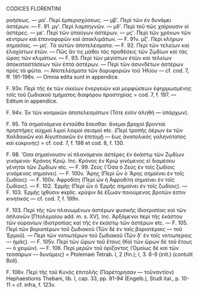 CODICES FLORENTINI

ροήσεως. — μαʹ. Περὶ ἐμπερισχύσεως. — μβʹ. Περὶ τῶν ἐν δυνάμει ἀστέρων. — F. 91. μγʹ. Περὶ λαμπηγνῶν. — μδʹ. Περὶ τοῦ πῶς χαίρουσιν οἱ ἀστέρες. — μεʹ. Περὶ τῶν ὑπαύγων ἀστέρων. — μςʹ. Περὶ τῶν χρόνων τῶν κέντρων καὶ ἐπαναφορῶν καὶ ἀποκλιμάτων. — F. 91v. μζʹ. Περὶ κλήρων σημασίας. — μηʹ. Τὰ αὐτῶν ἀποτελέσματα. — F. 92. Περὶ τῶν τελείων καὶ ἐλαχίστων ἐτῶν. — Πῶς ἂν τις μάθοι τὰς προθέσεις τῶν Ζῳδίων καὶ τὰς ὥρας τῶν κλιμάτων. — F. 93. Περὶ τῶν μεγίστων ἐτῶν καὶ τελείων ἀποκαταστάσεων τῶν ἑπτά ἀστέρων. — Περὶ τῶν ἀσυνδέτων ἀστέρων πρὸς τὰ φῶτα. — Ἀποτελέσματα τῶν δορυφοριῶν τοῦ Ἡλίου — cf. cod. 7, ff. 191-196v. — Omnia edita sunt in appendice.

F. 93v. Περὶ τῆς ἐκ τῶν οἰκείων ἐνεργειῶν καὶ μορφώσεων ἐφηρμωσμένης τοῖς τοῦ ζωδιακοῦ τμήματος διαφόρου προστηρίας = cod. 7, f. 197. — Editum in appendice.

F. 94v. Ἐκ τῶν κοσμικῶν ἀποτελεσμάτων (Τότε εἰσὶν ἀληθῆ <sic> — ὑπάρχων).

F. 95. Τὰ σημαίνόμενα ἐνταῦθα ἔσεσθαι· ἄνεμοι βροχαὶ βρονταὶ πρηστήρες αὐχμοὶ λιμοὶ λοιμοὶ σεισμοὶ etc. (Περὶ τροπῆς ἀέρων ἐκ τῶν Χαλδαικῶν καὶ Αἰγυπτιακῶν ἐν ἐπιτομῇ — ἕως ἀνατολικὸς γαληνότατος καὶ εὐκρινής) = cf. cod. 7, f. 198 et cod. 8, f. 130.

F. 98. Ὅσα σημαίνουσιν οἱ πλανόμενοι ἀστέρες ἐν ἑκάστῳ τῶν Ζῳδίων γινόμενοι· Κρόνος Κριῴ. Inc. Κρόνος ἐν Κριῴ γινόμενος εἰ διαμέσου γένηται τῶν Ζῳδίων etc. — F. 99. Ζεύς (Ὅσα ὁ Ζεύς ἐν τοῖς ζωδίοις γινόμενος σημαίνει). — F. 100v. Ἄρης (Περὶ ὧν ὁ Ἄρης σημαίνει ἐν τοῖς ζωδίοις). — F. 100v. Ἀφροδίτη (Περὶ ὧν ἡ Ἀφροδίτη σημαίνει ἐν τοῖς ζωδίοις). — F. 102. Ἑρμῆς (Περὶ ὧν ὁ Ἑρμῆς σημαίνει ἐν τοῖς ζωδίοις). — F. 103. Ἑρμῆς ἰχθύσιν explic. κρύψιν δὲ ἔξωαν ποιούμενος βροτῶν <sic> ἐστιν κινητικός — cf. cod. 7, f. 199v.

F. 103. Περὶ τῆς τῶν πλανωμένων ἀστέρων φυσικῆς ἰδιοτροπίας καὶ τῶν ἁπλανῶν [Πτολεμαίου add. m. s. XV]. Inc. Ἀρξάμενοι περὶ τῆς ἑκάστου τῶν οὐρανίων ἰδιοτροπίας καὶ τῆς ἐν ἑκάστῳ τῶν ἀστέρων etc. — F. 105. Περὶ τῶν βοριοτέρων τοῦ ζωδιακοῦ (Τῶν δὲ ἐν ταῖς βοριοτέραις — τοῦ Ἑρμοῦ). — Περὶ τῶν νοτιωτέρων τοῦ ζωδιακοῦ (Τῶν δ' ἐν τοῖς νοτιωτεροις — ἡμᾶς). — F. 105v. Περὶ τῶν ὥρων τοῦ ἔτους (Καὶ τῶν ὥρων δὲ τοῦ ἔτους — ὁ χειμὼν). — F. 106. Περὶ μερῶν τοῦ ὁρίζοντος (Ὁμοίως δὲ καὶ τῶν τεσσάρων — δυνάμεις) = Ptolemaei Tetrab. I, 2 (fin.); I, 3. 6-9 (init.) (contulit Boll).

F. 106v. Περὶ τῆς τοῦ Κυνὸς ἐπιτολῆς (Παρέτηρησαν — τοῦναντίον) Hephaestionis Thebani, lib. I, cap. 33, pp. 91-94 (Engelb.), Studi ital., p. 10-11 = cf. infra, f. 123v.